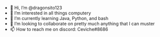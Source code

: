 - 👋 Hi, I’m @dragonsito123
- 👀 I’m interested in all things computery
- 🌱 I’m currently learning Java, Python, and bash
- 💞️ I’m looking to collaborate on pretty much anything that I can muster
- 📫 How to reach me on discord: Ceviche#8686

<!---
dragonsito123/dragonsito123 is a ✨ special ✨ repository because its `README.md` (this file) appears on your GitHub profile.
You can click the Preview link to take a look at your changes.
--->
